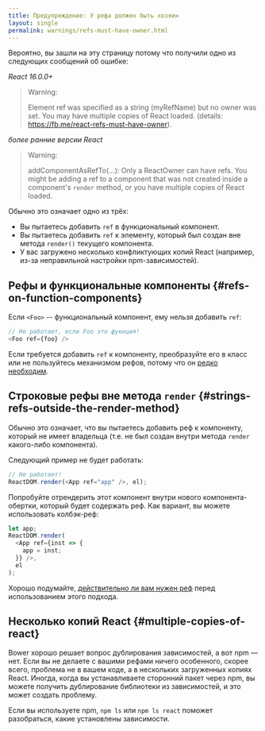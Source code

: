 ```yaml
---
title: Предупреждение: У рефа должен быть хозяин
layout: single
permalink: warnings/refs-must-have-owner.html
---
```


Вероятно, вы зашли на эту страницу потому что получили одно из следующих сообщений об ошибке:

*React 16.0.0+*
> Warning:
>
> Element ref was specified as a string (myRefName) but no owner was set. You may have multiple copies of React loaded. (details: https://fb.me/react-refs-must-have-owner).

*более ранние версии React*
> Warning:
>
> addComponentAsRefTo(...): Only a ReactOwner can have refs. You might be adding a ref to a component that was not created inside a component's `render` method, or you have multiple copies of React loaded.

Обычно это означает одно из трёх:

- Вы пытаетесь добавить `ref` в функциональный компонент.
- Вы пытаетесь добавить `ref` к элементу, который был создан вне метода `render()` текущего компонента.
- У вас загружено несколько конфликтующих копий React (например, из-за неправильной настройки npm-зависимостей).

## Рефы и функциональные компоненты {#refs-on-function-components}

Если `<Foo>` -- функциональный компонент, ему нельзя добавить `ref`:

```js
// Не работает, если Foo это фукнция!
<Foo ref={foo} />
```

Если требуется добавить `ref` к компоненту, преобразуйте его в класс или не пользуйтесь механизмом рефов, потому что он [редко необходим](/docs/refs-and-the-dom.html#when-to-use-refs). 

## Строковые рефы вне метода `render` {#strings-refs-outside-the-render-method}

Обычно это означает, что вы пытаетесь добавить реф к компонентy, который не имеет владельца (т.е. не был создан внутри метода `render` какого-либо компонента).

Следующий пример не будет работать:

```js
// Не работает!
ReactDOM.render(<App ref="app" />, el);
```

Попробуйте отрендерить этот компонент внутри нового компонента-обертки, который будет содержать реф. Как вариант, вы можете использовать колбэк-реф:

```js
let app;
ReactDOM.render(
  <App ref={inst => {
    app = inst;
  }} />,
  el
);
```

Хорошо подумайте, [действительно ли вам нужен реф](/docs/refs-and-the-dom.html#when-to-use-refs) перед использованием этого подхода.

## Несколько копий React {#multiple-copies-of-react}

Bower хорошо решает вопрос дублирования зависимостей, а вот npm — нет. Если вы не делаете с вашими рефами ничего особенного, скорее всего, проблема не в вашем коде, а в нескольких загруженных копиях React. Иногда, когда вы устанавливаете сторонний пакет через npm, вы можете получить дублирование библиотеки из зависимостей, и это может создать проблему.

Если вы используете npm, `npm ls` или `npm ls react` поможет разобраться, какие установлены зависимости.
